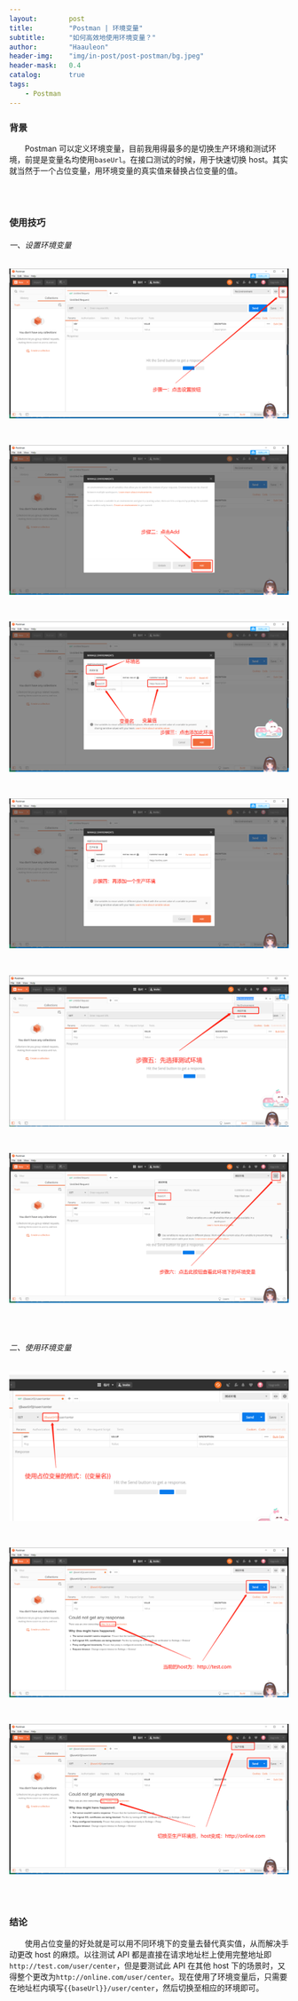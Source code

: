 ```yaml
---
layout:        post
title:         "Postman | 环境变量"
subtitle:      "如何高效地使用环境变量？"
author:        "Haauleon"
header-img:    "img/in-post/post-postman/bg.jpeg"
header-mask:   0.4
catalog:       true
tags:
    - Postman
---
```


### 背景    
&emsp;&emsp;Postman 可以定义环境变量，目前我用得最多的是切换生产环境和测试环境，前提是变量名均使用`baseUrl`。在接口测试的时候，用于快速切换 host。其实就当然于一个占位变量，用环境变量的真实值来替换占位变量的值。

<br><br>

### 使用技巧
###### 一、设置环境变量
![](\img\in-post\post-postman\2021-04-12-postman-env-1.png)          

<br>

![](\img\in-post\post-postman\2021-04-12-postman-env-2.png)       

<br>

![](\img\in-post\post-postman\2021-04-12-postman-env-3.png)       

<br>

![](\img\in-post\post-postman\2021-04-12-postman-env-4.png)         

<br>

![](\img\in-post\post-postman\2021-04-12-postman-env-5.png)         

<br>

![](\img\in-post\post-postman\2021-04-12-postman-env-6.png)       

<br><br>

###### 二、使用环境变量
![](\img\in-post\post-postman\2021-04-12-postman-env-7.png)         

<br>

![](\img\in-post\post-postman\2021-04-12-postman-env-8.png)         

<br>

![](\img\in-post\post-postman\2021-04-12-postman-env-9.png)      

<br><br>

### 结论
&emsp;&emsp;使用占位变量的好处就是可以用不同环境下的变量去替代真实值，从而解决手动更改 host 的麻烦。以往测试 API 都是直接在请求地址栏上使用完整地址即`http://test.com/user/center`，但是要测试此 API 在其他 host 下的场景时，又得整个更改为`http://online.com/user/center`。现在使用了环境变量后，只需要在地址栏内填写`{{baseUrl}}/user/center`，然后切换至相应的环境即可。